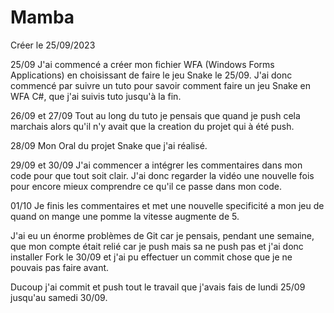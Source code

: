 # Mamba

Créer le 25/09/2023

25/09
J'ai commencé a créer mon fichier WFA (Windows Forms Applications) en choisissant de faire le jeu Snake le 25/09.
J'ai donc commencé par suivre un tuto pour savoir comment faire un jeu Snake en WFA C#, que j'ai suivis tuto jusqu'à la fin.

26/09 et 27/09
Tout au long du tuto je pensais que quand je push cela marchais alors qu'il n'y avait que la creation du projet qui à été push.

28/09
Mon Oral du projet Snake que j'ai réalisé.

29/09 et 30/09
J'ai commencer a intégrer les commentaires dans mon code pour que tout soit clair.
J'ai donc regarder la vidéo une nouvelle fois pour encore mieux comprendre ce qu'il ce passe dans mon code.

01/10
Je finis les commentaires et met une nouvelle specificité a mon jeu de quand on mange une pomme la vitesse augmente de 5.

J'ai eu un énorme problèmes de Git car je pensais, pendant une semaine, que mon compte était relié car je push mais sa ne push pas et j'ai donc installer Fork le 30/09 
et j'ai pu effectuer un commit chose que je ne pouvais pas faire avant.

Ducoup j'ai commit et push tout le travail que j'avais fais de lundi 25/09 jusqu'au samedi 30/09.

